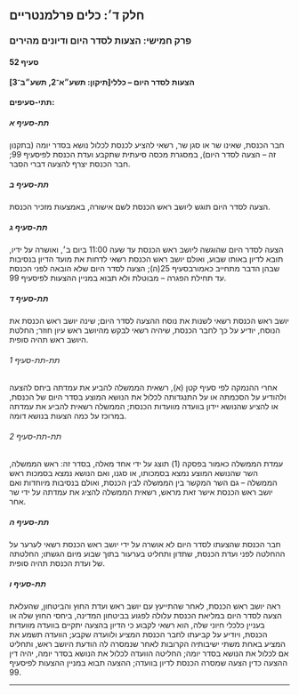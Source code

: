 ## חלק ד׳: כלים פרלמנטריים

### פרק חמישי: הצעות לסדר היום ודיונים מהירים

#### סעיף 52

**הצעות לסדר היום – כללי[תיקון: תשע״א־2, תשע״ב־3]**



#### תתי-סעיפים:

##### תת-סעיף א

חבר הכנסת,
 שאינו שר או סגן שר, רשאי להציע לכנסת לכלול נושא בסדר יומה (בתקנון זה – 
הצעה לסדר היום), במסגרת מכסה סיעתית שתקבע ועדת הכנסת לפיסעיף 99; חבר הכנסת יצרף להצעה דברי הסבר.

##### תת-סעיף ב

הצעה לסדר היום תוגש ליושב ראש הכנסת לשם אישורה, באמצעות מזכיר הכנסת.

##### תת-סעיף ג

הצעה לסדר 
היום שהוגשה ליושב ראש הכנסת עד שעה 11:00 ביום ב׳, ואושרה על ידיו, תובא 
לדיון באותו שבוע, ואולם יושב ראש הכנסת רשאי לדחות את מועד הדיון בנסיבות 
שבהן הדבר מתחייב כאמורבסעיף 25(ה); הצעה לסדר היום שלא הובאה לפני הכנסת עד תחילת הפגרה – מבוטלת ולא תבוא במניין ההצעות לפיסעיף 99.

##### תת-סעיף ד

יושב ראש 
הכנסת רשאי לשנות את נוסח ההצעה לסדר היום; שינה יושב ראש הכנסת את הנוסח, 
יודיע על כך לחבר הכנסת, שיהיה רשאי לבקש מהיושב ראש עיון חוזר; החלטת 
היושב ראש תהיה סופית.

###### תת-תת-סעיף 1

אחרי ההנמקה לפי סעיף קטן (א), רשאית הממשלה להביע את עמדתה ביחס להצעה 
ולהודיע על הסכמתה או על התנגדותה לכלול את הנושא המוצע בסדר היום של 
הכנסת, או להציע שהנושא יידון בוועדה מוועדות הכנסת; הממשלה רשאית להביע את
 עמדתה במרוכז על כמה הצעות בנושא דומה.

###### תת-תת-סעיף 2

עמדת 
הממשלה כאמור בפסקה (1) תוצג על ידי אחד מאלה, בסדר זה: ראש הממשלה, השר 
שהנושא המוצע נמצא בסמכותו, או סגנו, ואם הנושא נמצא בסמכות ראש הממשלה – 
גם השר המקשר בין הממשלה לבין הכנסת, ואולם בנסיבות מיוחדות ואם יושב ראש 
הכנסת אישר זאת מראש, רשאית הממשלה להציג את עמדתה על ידי שר אחר.

##### תת-סעיף ה

חבר הכנסת 
שהצעתו לסדר היום לא אושרה על ידי יושב ראש הכנסת רשאי לערער על ההחלטה 
לפני ועדת הכנסת, שתדון ותחליט בערעור בתוך שבוע מיום הגשתו; החלטתה של 
ועדת הכנסת תהיה סופית.

##### תת-סעיף ו

ראה יושב 
ראש הכנסת, לאחר שהתייעץ עם יושב ראש ועדת החוץ והביטחון, שהעלאת הצעה לסדר
 היום במליאת הכנסת עלולה לפגוע בביטחון המדינה, ביחסי החוץ שלה או בעניין 
כלכלי חיוני שלה, הוא רשאי לקבוע כי הדיון בהצעה יתקיים בוועדה מוועדות 
הכנסת, ויודיע על קביעתו לחבר הכנסת המציע ולוועדה שקבע; הוועדה תשמע את 
המציע באחת משתי ישיבותיה הקרובות לאחר שנמסרה לה הודעת היושב ראש, ותחליט 
אם לכלול את הנושא בסדר יומה; החליטה הוועדה לכלול את הנושא בסדר יומה, 
יהיה דין ההצעה כדין הצעה שמסרה הכנסת לדיון בוועדה; ההצעה תבוא במניין 
ההצעות לפיסעיף 99.

----

